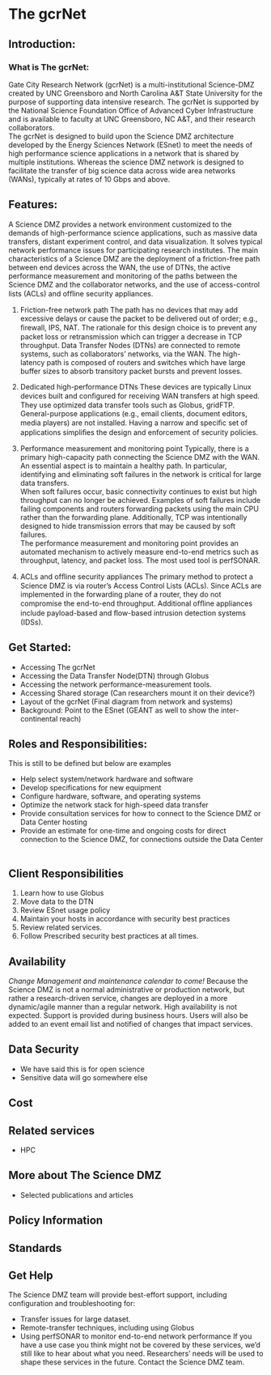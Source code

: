 # The gcrNet

## Introduction:

### What is The gcrNet:
Gate City Research Network (gcrNet) is a multi-institutional Science-DMZ created by UNC Greensboro
and North Carolina A&amp;T State University for the purpose of supporting data intensive research. The
gcrNet is supported by the National Science Foundation Office of Advanced Cyber Infrastructure and is
available to faculty at UNC Greensboro, NC A&amp;T, and their research collaborators. <br>
The gcrNet is designed to build upon the Science DMZ architecture developed by the Energy Sciences
Network (ESnet) to meet the needs of high performance science applications in a network that is shared
by multiple institutions. Whereas the science DMZ network is designed to facilitate the transfer of big science data across wide
area networks (WANs), typically at rates of 10 Gbps and above.

## Features:

A Science DMZ provides a network environment customized to the demands of high-performance science applications, such as massive data transfers, distant experiment control, and data visualization. It solves typical network performance issues for participating research institutes.
The main characteristics of a Science DMZ are the deployment of a friction-free path between end devices across the WAN, the use of DTNs, the active performance measurement and monitoring of the paths between the Science DMZ and the collaborator networks, and the use of access-control lists (ACLs) and ofﬂine security appliances.

1. Friction-free network path
The path has no devices that may add excessive delays or cause the packet to be delivered out of order; e.g., ﬁrewall, IPS, NAT. The rationale for this design choice is to prevent any packet loss or retransmission which can trigger a decrease in TCP throughput. Data Transfer Nodes (DTNs) are connected to remote systems, such as collaborators’ networks, via the WAN. The high-latency path is composed of routers and switches which have large buffer sizes to absorb transitory packet bursts and prevent losses.

2. Dedicated high-performance DTNs
These devices are typically Linux devices built and conﬁgured for receiving WAN transfers at high speed. They use optimized data transfer tools such as Globus, gridFTP. General-purpose applications (e.g., email clients, document editors, media players) are not installed. Having a narrow and speciﬁc set of applications simpliﬁes the design and enforcement of security policies.

3. Performance measurement and monitoring point
Typically, there is a primary high-capacity path connecting the Science DMZ with the WAN. An essential aspect is to maintain a healthy path. In particular, identifying and eliminating soft failures in the network is critical for large data transfers. <br> When soft failures occur, basic connectivity continues to exist but high throughput can no longer be achieved. Examples of soft failures include failing components and routers forwarding packets using the main CPU rather than the forwarding plane. Additionally, TCP was intentionally designed to hide transmission errors that may be caused by soft failures. <br> The performance measurement and monitoring point provides an automated mechanism to actively measure end-to-end metrics such as throughput, latency, and packet loss. The most used tool is perfSONAR.

4. ACLs and ofﬂine security appliances
The primary method to protect a Science DMZ is via router’s Access Control Lists (ACLs). Since ACLs are implemented in the forwarding plane of a router, they do not compromise the end-to-end throughput. Additional ofﬂine appliances include payload-based and ﬂow-based intrusion detection systems (IDSs).


## Get Started:
* Accessing The gcrNet
* Accessing the Data Transfer Node(DTN) through Globus
* Accessing the network performance-measurement tools.
* Accessing Shared storage (Can researchers mount it on their device?)
* Layout of the gcrNet (Final diagram from network and systems)
* Background: Point to the ESnet (GEANT as well to show the inter-continental reach)
    
## Roles and Responsibilities:
This is still to be defined but below are examples
* Help select system/network hardware and software
* Develop specifications for new equipment
* Configure hardware, software, and operating systems
* Optimize the network stack for high-speed data transfer
* Provide consultation services for how to connect to the Science DMZ or Data Center hosting
* Provide an estimate for one-time and ongoing costs for direct connection to the Science DMZ, for connections outside the Data Center
    
## Client Responsibilities
1. Learn how to use Globus
2. Move data to the DTN
3. Review ESnet usage policy
4. Maintain your hosts in accordance with security best practices
5. Review related services.
6. Follow Prescribed security best practices at all times.

## Availability
 *Change Management and maintenance calendar to come!*
Because the Science DMZ is not a normal administrative or production network, but rather a research-driven service, changes are deployed in a more dynamic/agile manner than a regular network. High availability is not expected. Support is provided during business hours. Users will also be added to an event email list and notified of changes that impact services. 

## Data Security
* We have said this is for open science
*  Sensitive data will go somewhere else

## Cost



## Related services
* HPC

## More about The Science DMZ
* Selected publications and articles

## Policy Information


## Standards


## Get Help
The Science DMZ team will provide best-effort support, including configuration and troubleshooting for:
* Transfer issues for large dataset.
*  Remote-transfer techniques, including using Globus
*   Using perfSONAR to monitor end-to-end network performance
If you have a use case you think might not be covered by these services, we’d still like to hear about what you need. Researchers’ needs will be used to shape these services in the future.
Contact the Science DMZ team.
